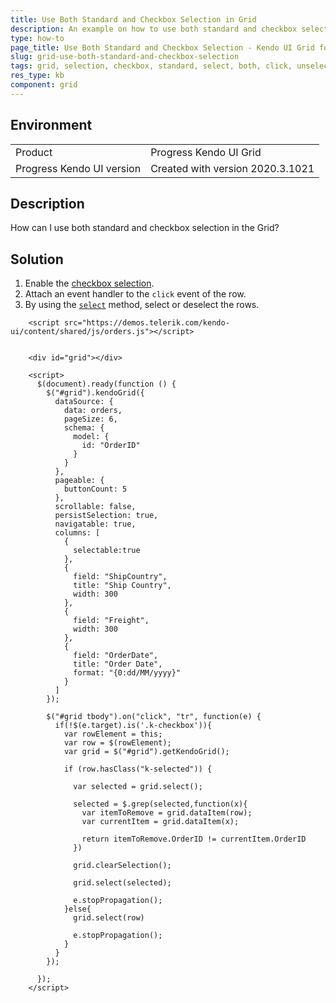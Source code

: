 ```yaml
---
title: Use Both Standard and Checkbox Selection in Grid
description: An example on how to use both standard and checkbox selection in a Kendo UI Grid.
type: how-to
page_title: Use Both Standard and Checkbox Selection - Kendo UI Grid for jQuery
slug: grid-use-both-standard-and-checkbox-selection
tags: grid, selection, checkbox, standard, select, both, click, unselect, deselect
res_type: kb
component: grid
---
```


## Environment

<table>
 <tr>
  <td>Product</td>
  <td>Progress Kendo UI Grid</td>
 </tr>
 <tr>
  <td>Progress Kendo UI version</td>
  <td>Created with version 2020.3.1021</td>
 </tr>
</table>

## Description

How can I use both standard and checkbox selection in the Grid?

## Solution

1. Enable the [checkbox selection](https://demos.telerik.com/kendo-ui/grid/checkbox-selection).
1. Attach an event handler to the `click` event of the row.
1. By using the [`select`](https://docs.telerik.com/kendo-ui/api/javascript/ui/grid/methods/select) method, select or deselect the rows.

```dojo
    <script src="https://demos.telerik.com/kendo-ui/content/shared/js/orders.js"></script>


    <div id="grid"></div>

    <script>
      $(document).ready(function () {
        $("#grid").kendoGrid({
          dataSource: {
            data: orders,
            pageSize: 6,
            schema: {
              model: {
                id: "OrderID"
              }
            }
          },
          pageable: {
            buttonCount: 5
          },
          scrollable: false,
          persistSelection: true,
          navigatable: true,
          columns: [
            {
              selectable:true
            },
            {
              field: "ShipCountry",
              title: "Ship Country",
              width: 300
            },
            {
              field: "Freight",
              width: 300
            },
            {
              field: "OrderDate",
              title: "Order Date",
              format: "{0:dd/MM/yyyy}"
            }
          ]
        });

        $("#grid tbody").on("click", "tr", function(e) {
          if(!$(e.target).is('.k-checkbox')){
            var rowElement = this;
            var row = $(rowElement);
            var grid = $("#grid").getKendoGrid();

            if (row.hasClass("k-selected")) {

              var selected = grid.select();

              selected = $.grep(selected,function(x){
                var itemToRemove = grid.dataItem(row);
                var currentItem = grid.dataItem(x);

                return itemToRemove.OrderID != currentItem.OrderID
              })

              grid.clearSelection();

              grid.select(selected);

              e.stopPropagation();
            }else{
              grid.select(row)

              e.stopPropagation();
            }
          }
        });

      });
    </script>
```
